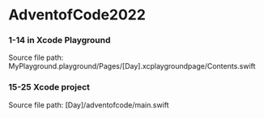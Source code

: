 
# AdventofCode2022
### 1-14 in Xcode Playground
Source file path: MyPlayground.playground/Pages/[Day].xcplaygroundpage/Contents.swift

### 15-25 Xcode project
Source file path: [Day]/adventofcode/main.swift
